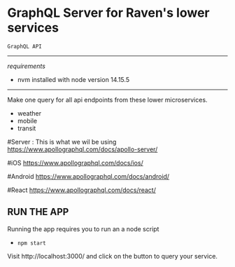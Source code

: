 # GraphQL Server for Raven's lower services
    GraphQL API
--- 
*requirements*
- nvm installed with node version 14.15.5
---


Make one query for all api endpoints from these lower microservices.
- weather
- mobile
- transit

#Server : 
This is what we wil be using
https://www.apollographql.com/docs/apollo-server/

#iOS
https://www.apollographql.com/docs/ios/

#Android
https://www.apollographql.com/docs/android/

#React
https://www.apollographql.com/docs/react/

## RUN THE APP
Running the app requires you to run an a node script
- `npm start`

Visit http://localhost:3000/ and click on the button to query your service.